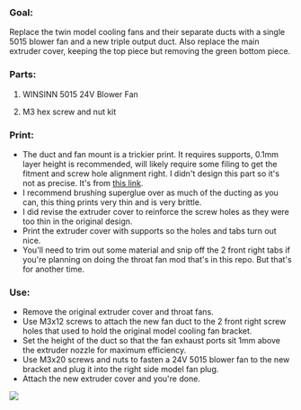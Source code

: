 ### Goal:

Replace the twin model cooling fans and their separate ducts with a single 5015 blower fan and a new triple output duct.
Also replace the main extruder cover, keeping the top piece but removing the green bottom piece.


### Parts:

1. WINSINN 5015 24V Blower Fan

2. M3 hex screw and nut kit


### Print:

- The duct and fan mount is a trickier print. It requires supports, 0.1mm layer height is recommended, will likely require some filing to get the fitment and screw hole alignment right.
I didn't design this part so it's not as precise. It's from [this link](https://www.printables.com/model/357945-ankermake-m5-5015-fan-duct-and-extruder-case).
- I recommend brushing superglue over as much of the ducting as you can, this thing prints very thin and is very brittle.
- I did revise the extruder cover to reinforce the screw holes as they were too thin in the original design.
- Print the extruder cover with supports so the holes and tabs turn out nice.
- You'll need to trim out some material and snip off the 2 front right tabs if you're planning on doing the throat fan mod that's in this repo. But that's for another time.


### Use:

- Remove the original extruder cover and throat fans.
- Use M3x12 screws to attach the new fan duct to the 2 front right screw holes that used to hold the original model cooling fan bracket.
- Set the height of the duct so that the fan exhaust ports sit 1mm above the extruder nozzle for maximum efficiency.
- Use M3x20 screws and nuts to fasten a 24V 5015 blower fan to the new bracket and plug it into the right side model fan plug.
- Attach the new extruder cover and you're done.

![](https://i.ibb.co/YW6GKss/IMG-1296.jpg)
